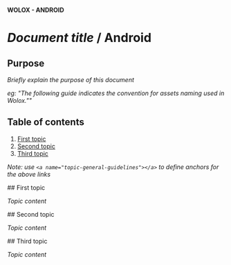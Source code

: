 **WOLOX - ANDROID**

# *Document title* / Android

## Purpose
*Briefly explain the purpose of this document*

*eg: "The following guide indicates the convention for assets naming used in Wolox.""*

## Table of contents

1. [First topic](#topic-first)
2. [Second topic](#topic-second)
3. [Third topic](#topic-third)

*Note: use `<a name="topic-general-guidelines"></a>` to define anchors for the
above links*

##<a name="topic-first"></a> First topic

*Topic content*

##<a name="topic-second"></a> Second topic

*Topic content*

##<a name="topic-third"></a> Third topic

*Topic content*

